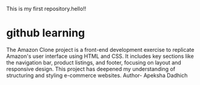 This is my first repository.hello!!
# github learning 

The Amazon Clone project is a front-end development exercise to replicate Amazon's user interface using HTML and CSS. It includes key sections like the navigation bar, product listings, and footer, focusing on layout and responsive design. This project has deepened my understanding of structuring and styling e-commerce websites.
Author- Apeksha Dadhich
